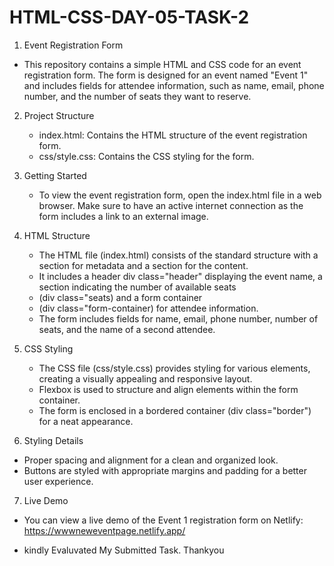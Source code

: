 # HTML-CSS-DAY-05-TASK-2

1. Event Registration Form

  - This repository contains a simple HTML and CSS code for an event registration form. The form is designed for an event named "Event 1" and includes fields for attendee information, such as name, email, phone number, and the number of seats they want to reserve.

2. Project Structure

   - index.html: Contains the HTML structure of the event registration form.
   - css/style.css: Contains the CSS styling for the form.

3. Getting Started

   - To view the event registration form, open the index.html file in a web browser. Make sure to have an active internet connection as the form includes a link to an external image.

4. HTML Structure

   - The HTML file (index.html) consists of the standard structure with a <head> section for metadata and a <body> section for the content.
   - It includes a header div class="header" displaying the event name, a section indicating the number of available seats
   - (div class="seats) and a form container
   - (div class="form-container) for attendee information.
   - The form includes fields for name, email, phone number, number of seats, and the name of a second attendee.

5. CSS Styling

   - The CSS file (css/style.css) provides styling for various elements, creating a visually appealing and responsive layout.
   - Flexbox is used to structure and align elements within the form container.
   - The form is enclosed in a bordered container (div class="border") for a neat appearance.
    
6. Styling Details

  - Proper spacing and alignment for a clean and organized look.
  - Buttons are styled with appropriate margins and padding for a better user experience.

7. Live Demo

  - You can view a live demo of the Event 1 registration form on Netlify: https://wwwneweventpage.netlify.app/

* kindly Evaluvated My Submitted Task. Thankyou
